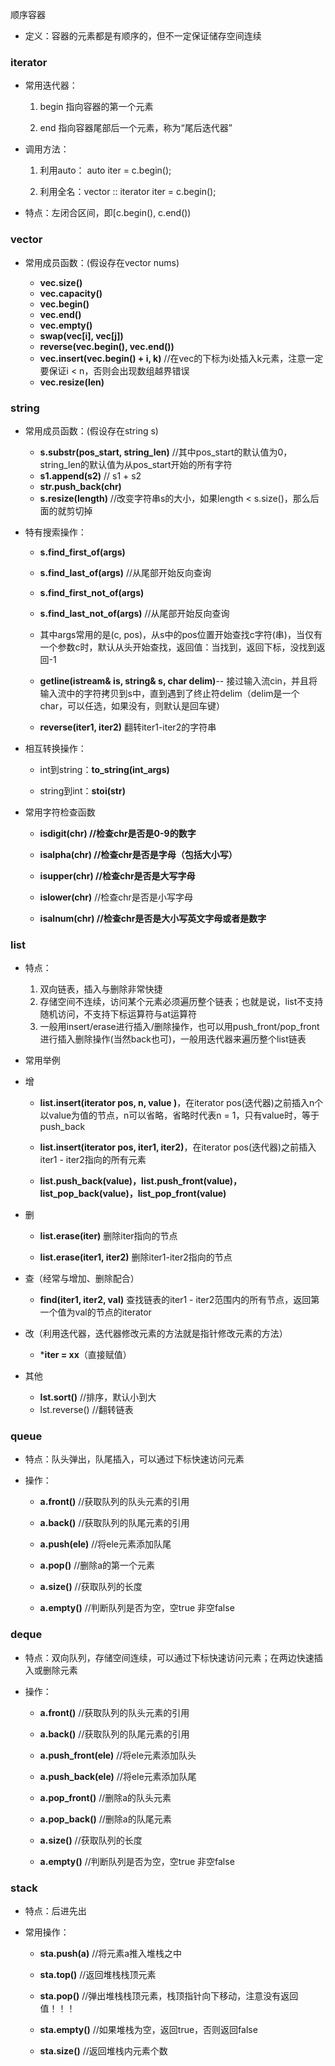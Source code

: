 顺序容器

- 定义：容器的元素都是有顺序的，但不一定保证储存空间连续

### iterator

- 常用迭代器：

  1.  begin  指向容器的第一个元素

  1. end 指向容器尾部后一个元素，称为“尾后迭代器”

- 调用方法：

  1. 利用auto： auto iter = c.begin();

  1. 利用全名：vector<int> :: iterator iter = c.begin();

- 特点：左闭合区间，即[c.begin(), c.end())

### vector

- 常用成员函数：(假设存在vector<int> nums)
  - **vec.size()**
  - **vec.capacity()** 
  - **vec.begin()** 
  - **vec.end()**
  - **vec.empty()**
  - **swap(vec[i], vec[j])**  
  - **reverse(vec.begin(), vec.end())**
  - **vec.insert(vec.begin() +  i, k)** //在vec的下标为i处插入k元素，注意一定要保证i < n，否则会出现数组越界错误
  - **vec.resize(len)**

### string

- 常用成员函数：(假设存在string s)
  - **s.substr(pos_start, string_len)** //其中pos_start的默认值为0，string_len的默认值为从pos_start开始的所有字符
  - **s1.append(s2)** // s1 + s2
  - **str.push_back(chr)**
  - **s.resize(length)** //改变字符串s的大小，如果length < s.size()，那么后面的就剪切掉

- 特有搜索操作：

  - **s.find_first_of(args)**  

  - **s.find_last_of(args)**   //从尾部开始反向查询

  - **s.find_first_not_of(args)**  

  - **s.find_last_not_of(args)** //从尾部开始反向查询

  - 其中args常用的是(c, pos)，从s中的pos位置开始查找c字符(串)，当仅有一个参数c时，默认从头开始查找，返回值：当找到，返回下标，没找到返回-1

  - **getline(istream& is, string& s, char delim)**-- 接过输入流cin，并且将输入流中的字符拷贝到s中，直到遇到了终止符delim（delim是一个char，可以任选，如果没有，则默认是回车键）

  - **reverse(iter1, iter2)** 翻转iter1-iter2的字符串

- 相互转换操作：

  - int到string：**to_string(int_args)**

  - string到int：**stoi(str)**

- 常用字符检查函数

  - **isdigit(chr) **//检查chr是否是0-9的数字****

  - **isalpha(chr) **//检查chr是否是字母（包括大小写）****

  - **isupper(chr) **//检查chr是否是大写字母****

  - **islower(chr)** //检查chr是否是小写字母

  - **isalnum(chr) **//检查chr是否是大小写英文字母或者是数字****

### list

- 特点：

  1. 双向链表，插入与删除非常快捷
  2. 存储空间不连续，访问某个元素必须遍历整个链表；也就是说，list不支持随机访问，不支持下标运算符与at运算符
  3. 一般用insert/erase进行插入/删除操作，也可以用push_front/pop_front进行插入删除操作(当然back也可)，一般用迭代器来遍历整个list链表

-  常用举例

  - 增

    - **list.insert(iterator pos, n, value )**，在iterator pos(迭代器)之前插入n个以value为值的节点，n可以省略，省略时代表n = 1，只有value时，等于push_back

    - **list.insert(iterator pos, iter1, iter2)**，在iterator pos(迭代器)之前插入iter1 - iter2指向的所有元素

    - **list.push_back(value)，list.push_front(value)，list_pop_back(value)，list_pop_front(value)**
  - 删
  
    - **list.erase(iter)** 删除iter指向的节点
  
    - **list.erase(iter1, iter2)** 删除iter1-iter2指向的节点
  - 查（经常与增加、删除配合）
    - **find(iter1, iter2, val)** 查找链表的iter1 - iter2范围内的所有节点，返回第一个值为val的节点的iterator
  - 改（利用迭代器，迭代器修改元素的方法就是指针修改元素的方法）
    - ***iter = xx**（直接赋值）
  - 其他
      - **lst.sort()** //排序，默认小到大
      - lst.reverse() //翻转链表

### queue

- 特点：队头弹出，队尾插入，可以通过下标快速访问元素

- 操作：

  - **a.front()** //获取队列的队头元素的引用

  - **a.back()** //获取队列的队尾元素的引用

  - **a.push(ele)** //将ele元素添加队尾

  - **a.pop()** //删除a的第一个元素

  - **a.size()** //获取队列的长度

  - **a.empty()** //判断队列是否为空，空true 非空false

### deque

- 特点：双向队列，存储空间连续，可以通过下标快速访问元素；在两边快速插入或删除元素

- 操作：

  - **a.front()** //获取队列的队头元素的引用

  - **a.back()** //获取队列的队尾元素的引用

  - **a.push_front(ele)** //将ele元素添加队头
  - **a.push_back(ele)** //将ele元素添加队尾

  - **a.pop_front()** //删除a的队头元素
  - **a.pop_back()** //删除a的队尾元素

  - **a.size()** //获取队列的长度

  - **a.empty()** //判断队列是否为空，空true 非空false

### stack

- 特点：后进先出

- 常用操作：

  - **sta.push(a)** //将元素a推入堆栈之中

  - **sta.top()** //返回堆栈栈顶元素

  - **sta.pop()** //弹出堆栈栈顶元素，栈顶指针向下移动，注意没有返回值！！！

  - **sta.empty()** //如果堆栈为空，返回true，否则返回false

  - **sta.size()** //返回堆栈内元素个数